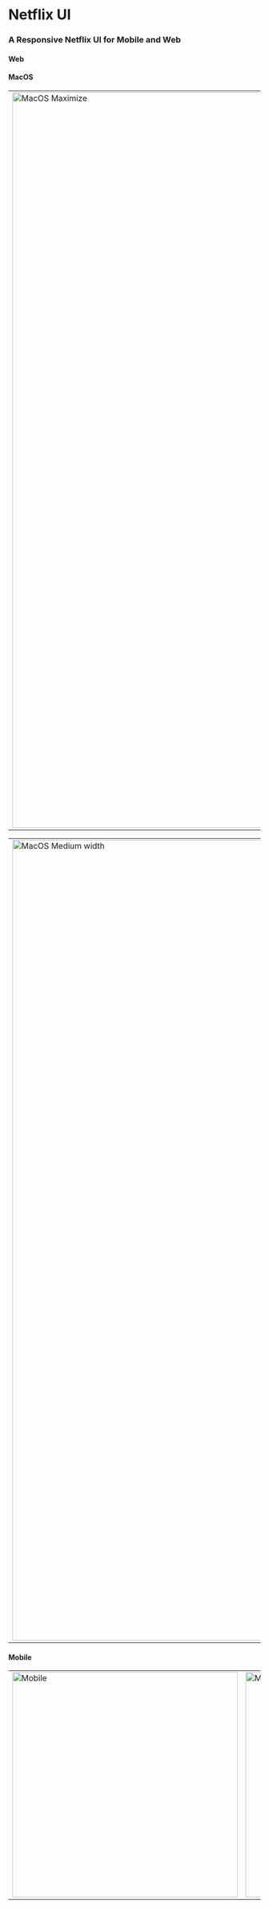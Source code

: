 # Netflix UI

### A Responsive Netflix UI for Mobile and Web

#### Web


#### MacOS

<table>
  <tr>
    <td>
      <img width="1470" alt="MacOS Maximize" src="https://user-images.githubusercontent.com/82430454/201120302-93370267-c818-4b78-9886-ee408c33aa7c.png">
    </td>
  </tr>
</table>

<table>
  <tr>
    <td>
      <img width="1600" alt="MacOS Medium width" src="https://user-images.githubusercontent.com/82430454/201120339-e5bf2abf-562c-4d79-92ef-5d3676498c79.png">
    </td>
    <td>
      <img width="1250" alt="MacOS Smallest Width" src="https://user-images.githubusercontent.com/82430454/201120378-b1a030da-99b3-48af-81dd-b71df3c6b4f4.png">
    </td>
  </tr>
</table>


#### Mobile

<table>
  <tr>
    <td>
      <img width="450" alt="Mobile" src="https://user-images.githubusercontent.com/82430454/196758213-8dd8e8d5-7e02-4f3b-8609-c9d0cad78823.png">
    </td>
    <td>
      <img width="450" alt="Mobile" src="https://user-images.githubusercontent.com/82430454/201121609-a3946f60-228b-46b2-a60f-95696528ce0e.png">
    </td>
  </tr>
</table>
